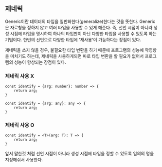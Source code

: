 ## 제네릭
Generic이란 데이터의 타입을 일반화한다(generalize)한다는 것을 뜻한다.
Generic은 자료형을 정하지 않고 여러 타입을 사용할 수 있게 해준다.
즉, 선언 시점이 아니라 생성 시점에 타입을 명시하여 하나의 타입만이 아닌 다양한 타입을 사용할 수 있도록 하는 기법이다. 한번의 선언으로 다양한 타입에 '재사용'이 가능하다는 장점이 있다.

제네릭을 쓰지 않을 경우, 불필요한 타입 변환을 하기 때문에 프로그램의 성능에 악영향을 미치기도 하는데, 제네릭을 사용하게되면 따로 타입 변환을 할 필요가 없어서 프로그램의 성능이 향상되는 장점이 있다. 

### 제네릭 사용 X
```
const identify = {arg: number}: number => {
    return arg;
}

const identify = {arg: any}: any => {
    return arg;
}
```

### 제네릭 사용 O

```
const identify = <T>(arg: T): T => {
    return arg;
}
```

앞서 말한것 처럼 선언 시점이 아니라 생성 시점에 타입을 정할 수 있도록 임의의 명을 지정해줘서 사용한다.
